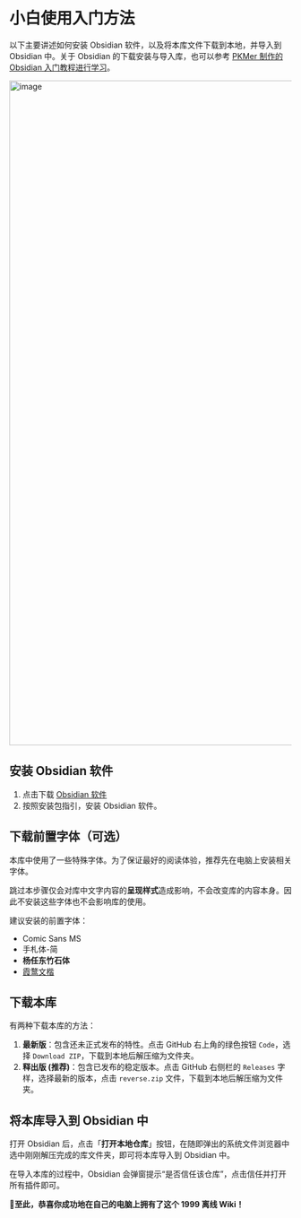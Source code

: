 # 小白使用入门方法

以下主要讲述如何安装 Obsidian 软件，以及将本库文件下载到本地，并导入到 Obsidian 中。关于 Obsidian 的下载安装与导入库，也可以参考 [PKMer 制作的 Obsidian 入门教程进行学习](https://www.bilibili.com/video/BV1fp4y137vg/)。

<img width="1186" alt="image" src="https://figure-bed123.oss-cn-beijing.aliyuncs.com/202406231332403.png">

## 安装 Obsidian 软件

1. 点击下载 [Obsidian 软件](https://obsidian.md)
2. 按照安装包指引，安装 Obsidian 软件。

## 下载前置字体（可选）

本库中使用了一些特殊字体。为了保证最好的阅读体验，推荐先在电脑上安装相关字体。

跳过本步骤仅会对库中文字内容的**呈现样式**造成影响，不会改变库的内容本身。因此不安装这些字体也不会影响库的使用。

建议安装的前置字体：

- Comic Sans MS
- 手札体-简
- **杨任东竹石体**
- [霞鹜文楷](https://github.com/lxgw/LxgwWenKai)

## 下载本库

有两种下载本库的方法：

1. **最新版**：包含还未正式发布的特性。点击 GitHub 右上角的绿色按钮 `Code`，选择 `Download ZIP`，下载到本地后解压缩为文件夹。
2. **释出版 (推荐)**：包含已发布的稳定版本。点击 GitHub 右侧栏的 `Releases` 字样，选择最新的版本，点击 `reverse.zip` 文件，下载到本地后解压缩为文件夹。

## 将本库导入到 Obsidian 中

打开 Obsidian 后，点击「**打开本地仓库**」按钮，在随即弹出的系统文件浏览器中选中刚刚解压完成的库文件夹，即可将本库导入到 Obsidian 中。

在导入本库的过程中，Obsidian 会弹窗提示“是否信任该仓库”，点击信任并打开所有插件即可。

🎉**至此，恭喜你成功地在自己的电脑上拥有了这个 1999 离线 Wiki！**
